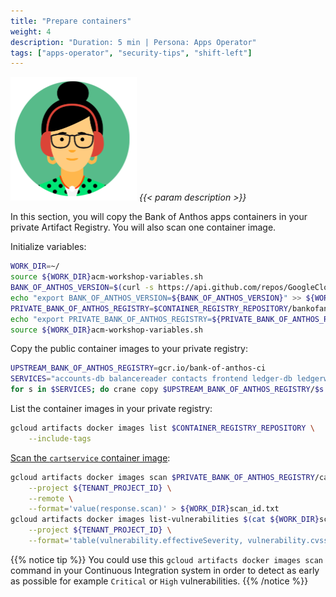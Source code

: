 ```yaml
---
title: "Prepare containers"
weight: 4
description: "Duration: 5 min | Persona: Apps Operator"
tags: ["apps-operator", "security-tips", "shift-left"]
---
```

![Apps Operator](/images/apps-operator.png)
_{{< param description >}}_

In this section, you will copy the Bank of Anthos apps containers in your private Artifact Registry. You will also scan one container image.

Initialize variables:
```Bash
WORK_DIR=~/
source ${WORK_DIR}acm-workshop-variables.sh
BANK_OF_ANTHOS_VERSION=$(curl -s https://api.github.com/repos/GoogleCloudPlatform/bank-of-anthos/releases | jq -r '[.[]] | .[0].tag_name')
echo "export BANK_OF_ANTHOS_VERSION=${BANK_OF_ANTHOS_VERSION}" >> ${WORK_DIR}acm-workshop-variables.sh
PRIVATE_BANK_OF_ANTHOS_REGISTRY=$CONTAINER_REGISTRY_REPOSITORY/bankofanthos
echo "export PRIVATE_BANK_OF_ANTHOS_REGISTRY=${PRIVATE_BANK_OF_ANTHOS_REGISTRY}" >> ${WORK_DIR}acm-workshop-variables.sh
source ${WORK_DIR}acm-workshop-variables.sh
```

Copy the public container images to your private registry:
```Bash
UPSTREAM_BANK_OF_ANTHOS_REGISTRY=gcr.io/bank-of-anthos-ci
SERVICES="accounts-db balancereader contacts frontend ledger-db ledgerwriter loadgenerator transactionhistory userservice"
for s in $SERVICES; do crane copy $UPSTREAM_BANK_OF_ANTHOS_REGISTRY/$s:$BANK_OF_ANTHOS_VERSION $PRIVATE_BANK_OF_ANTHOS_REGISTRY/$s:$BANK_OF_ANTHOS_VERSION; done
```

List the container images in your private registry:
```Bash
gcloud artifacts docker images list $CONTAINER_REGISTRY_REPOSITORY \
    --include-tags
```

[Scan the `cartservice` container image](https://cloud.google.com/container-analysis/docs/on-demand-scanning-howto):
```Bash
gcloud artifacts docker images scan $PRIVATE_BANK_OF_ANTHOS_REGISTRY/cartservice:$BANK_OF_ANTHOS_VERSION \
    --project ${TENANT_PROJECT_ID} \
    --remote \
    --format='value(response.scan)' > ${WORK_DIR}scan_id.txt
gcloud artifacts docker images list-vulnerabilities $(cat ${WORK_DIR}scan_id.txt) \
    --project ${TENANT_PROJECT_ID} \
    --format='table(vulnerability.effectiveSeverity, vulnerability.cvssScore, noteName, vulnerability.packageIssue[0].affectedPackage, vulnerability.packageIssue[0].affectedVersion.name, vulnerability.packageIssue[0].fixedVersion.name)'
```
{{% notice tip %}}
You could use this `gcloud artifacts docker images scan` command in your Continuous Integration system in order to detect as early as possible for example `Critical` or `High` vulnerabilities.
{{% /notice %}}